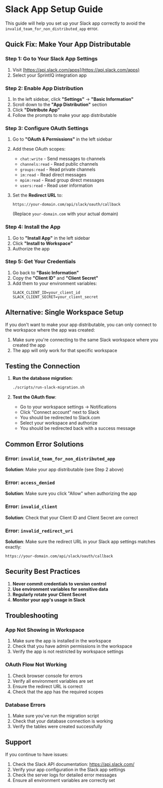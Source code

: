 # Slack App Setup Guide

This guide will help you set up your Slack app correctly to avoid the `invalid_team_for_non_distributed_app` error.

## Quick Fix: Make Your App Distributable

### Step 1: Go to Your Slack App Settings

1. Visit [https://api.slack.com/apps](https://api.slack.com/apps)
2. Select your SprintIQ integration app

### Step 2: Enable App Distribution

1. In the left sidebar, click **"Settings"** → **"Basic Information"**
2. Scroll down to the **"App Distribution"** section
3. Click **"Distribute App"**
4. Follow the prompts to make your app distributable

### Step 3: Configure OAuth Settings

1. Go to **"OAuth & Permissions"** in the left sidebar
2. Add these OAuth scopes:

   - `chat:write` - Send messages to channels
   - `channels:read` - Read public channels
   - `groups:read` - Read private channels
   - `im:read` - Read direct messages
   - `mpim:read` - Read group direct messages
   - `users:read` - Read user information

3. Set the **Redirect URL** to:
   ```
   https://your-domain.com/api/slack/oauth/callback
   ```
   (Replace `your-domain.com` with your actual domain)

### Step 4: Install the App

1. Go to **"Install App"** in the left sidebar
2. Click **"Install to Workspace"**
3. Authorize the app

### Step 5: Get Your Credentials

1. Go back to **"Basic Information"**
2. Copy the **"Client ID"** and **"Client Secret"**
3. Add them to your environment variables:
   ```
   SLACK_CLIENT_ID=your_client_id
   SLACK_CLIENT_SECRET=your_client_secret
   ```

## Alternative: Single Workspace Setup

If you don't want to make your app distributable, you can only connect to the workspace where the app was created:

1. Make sure you're connecting to the same Slack workspace where you created the app
2. The app will only work for that specific workspace

## Testing the Connection

1. **Run the database migration**:

   ```bash
   ./scripts/run-slack-migration.sh
   ```

2. **Test the OAuth flow**:
   - Go to your workspace settings → Notifications
   - Click "Connect account" next to Slack
   - You should be redirected to Slack.com
   - Select your workspace and authorize
   - You should be redirected back with a success message

## Common Error Solutions

### Error: `invalid_team_for_non_distributed_app`

**Solution**: Make your app distributable (see Step 2 above)

### Error: `access_denied`

**Solution**: Make sure you click "Allow" when authorizing the app

### Error: `invalid_client`

**Solution**: Check that your Client ID and Client Secret are correct

### Error: `invalid_redirect_uri`

**Solution**: Make sure the redirect URL in your Slack app settings matches exactly:

```
https://your-domain.com/api/slack/oauth/callback
```

## Security Best Practices

1. **Never commit credentials to version control**
2. **Use environment variables for sensitive data**
3. **Regularly rotate your Client Secret**
4. **Monitor your app's usage in Slack**

## Troubleshooting

### App Not Showing in Workspace

1. Make sure the app is installed in the workspace
2. Check that you have admin permissions in the workspace
3. Verify the app is not restricted by workspace settings

### OAuth Flow Not Working

1. Check browser console for errors
2. Verify all environment variables are set
3. Ensure the redirect URL is correct
4. Check that the app has the required scopes

### Database Errors

1. Make sure you've run the migration script
2. Check that your database connection is working
3. Verify the tables were created successfully

## Support

If you continue to have issues:

1. Check the Slack API documentation: https://api.slack.com/
2. Verify your app configuration in the Slack app settings
3. Check the server logs for detailed error messages
4. Ensure all environment variables are correctly set
